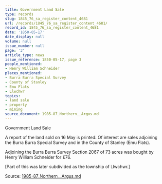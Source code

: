 ```yaml
---
title: Government Land Sale
type: records
slug: 1845_76_sa_register_content_4681
url: /records/1845_76_sa_register_content_4681/
record_id: 1845_76_sa_register_content_4681
date: '1850-05-17'
date_display: null
volume: null
issue_number: null
page: '3'
article_type: news
issue_reference: 1850-05-17, page 3
people_mentioned:
- Henry William Schneider
places_mentioned:
- Burra Burra Special Survey
- County of Stanley
- Emu Flats
- Llwchwr
topics:
- land sale
- property
- mining
source_document: 1985-87_Northern__Argus.md
---
```


Government Land Sale

A report of the land sold on 16 May is printed.  Of interest are sales adjoining the Burra Burra Special Survey and in the County of Stanley (Emu Flats).

Adjoining the Burra Burra Survey Section 2067 of 73 acres was bought by Henry William Schneider for £76.

[Part of this was later subdivided as the township of Llwchwr.]

Source: [1985-87_Northern__Argus.md](/downloads/markdown/1985-87_Northern__Argus.md)
